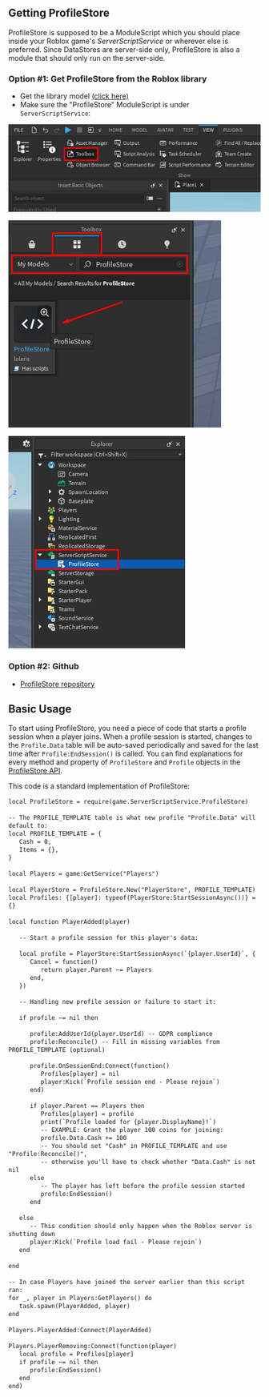 ## Getting ProfileStore

ProfileStore is supposed to be a ModuleScript which you should place inside your Roblox game's *ServerScriptService* or wherever else is preferred.
Since DataStores are server-side only, ProfileStore is also a module that should only run on the server-side.

### Option #1: Get ProfileStore from the Roblox library

   - Get the library model [(click here)](https://create.roblox.com/store/asset/109379033046155/ProfileStore)
   - Make sure the "ProfileStore" ModuleScript is under `ServerScriptService`:

![Open toolbox menu](../images/Step1.jpg)

![Find the ProfileStore model](../images/Step2.jpg)

![Move ProfileStore to ServerScriptService](../images/Step3.jpg)

### Option #2: Github
* [ProfileStore repository](https://github.com/MadStudioRoblox/ProfileStore)

## Basic Usage

To start using ProfileStore, you need a piece of code that starts a profile session when a player joins. When a profile session is started,
changes to the `Profile.Data` table will be auto-saved periodically and saved for the last time after `Profile:EndSession()` is called.
You can find explanations for every method and property of `ProfileStore` and `Profile` objects in the [ProfileStore API](../api).

This code is a standard implementation of ProfileStore:

``` luau
local ProfileStore = require(game.ServerScriptService.ProfileStore)

-- The PROFILE_TEMPLATE table is what new profile "Profile.Data" will default to:
local PROFILE_TEMPLATE = {
   Cash = 0,
   Items = {},
}

local Players = game:GetService("Players")

local PlayerStore = ProfileStore.New("PlayerStore", PROFILE_TEMPLATE)
local Profiles: {[player]: typeof(PlayerStore:StartSessionAsync())} = {}

local function PlayerAdded(player)

   -- Start a profile session for this player's data:

   local profile = PlayerStore:StartSessionAsync(`{player.UserId}`, {
      Cancel = function()
         return player.Parent ~= Players
      end,
   })

   -- Handling new profile session or failure to start it:

   if profile ~= nil then

      profile:AddUserId(player.UserId) -- GDPR compliance
      profile:Reconcile() -- Fill in missing variables from PROFILE_TEMPLATE (optional)

      profile.OnSessionEnd:Connect(function()
         Profiles[player] = nil
         player:Kick(`Profile session end - Please rejoin`)
      end)

      if player.Parent == Players then
         Profiles[player] = profile
         print(`Profile loaded for {player.DisplayName}!`)
         -- EXAMPLE: Grant the player 100 coins for joining:
         profile.Data.Cash += 100
         -- You should set "Cash" in PROFILE_TEMPLATE and use "Profile:Reconcile()",
         -- otherwise you'll have to check whether "Data.Cash" is not nil
      else
         -- The player has left before the profile session started
         profile:EndSession()
      end

   else
      -- This condition should only happen when the Roblox server is shutting down
      player:Kick(`Profile load fail - Please rejoin`)
   end

end

-- In case Players have joined the server earlier than this script ran:
for _, player in Players:GetPlayers() do
   task.spawn(PlayerAdded, player)
end

Players.PlayerAdded:Connect(PlayerAdded)

Players.PlayerRemoving:Connect(function(player)
   local profile = Profiles[player]
   if profile ~= nil then
      profile:EndSession()
   end
end)

```
